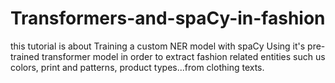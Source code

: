 # Transformers-and-spaCy-in-fashion
 this tutorial is about Training a custom NER model with spaCy Using it's pre-trained transformer model in order to extract fashion related entities such us colors, print and patterns, product types...from clothing texts.

